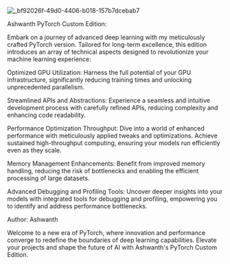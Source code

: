 ![_bf92026f-49d0-4406-b018-157b7dcebab7](https://github.com/Ashwanth-Circuit-surge/-PyTorch-Ashwanth-Edition/assets/157686695/00eb688f-2274-4357-822f-cb8f86d2694c)


Ashwanth PyTorch Custom Edition:

Embark on a journey of advanced deep learning with my meticulously crafted PyTorch version. Tailored for long-term excellence, this edition introduces an array of technical aspects designed to revolutionize your machine learning experience:

Optimized GPU Utilization: Harness the full potential of your GPU infrastructure, significantly reducing training times and unlocking unprecedented parallelism.

Streamlined APIs and Abstractions: Experience a seamless and intuitive development process with carefully refined APIs, reducing complexity and enhancing code readability.

Performance Optimization Throughput: Dive into a world of enhanced performance with meticulously applied tweaks and optimizations. Achieve sustained high-throughput computing, ensuring your models run efficiently even as they scale.

Memory Management Enhancements: Benefit from improved memory handling, reducing the risk of bottlenecks and enabling the efficient processing of large datasets.

Advanced Debugging and Profiling Tools: Uncover deeper insights into your models with integrated tools for debugging and profiling, empowering you to identify and address performance bottlenecks.

Author: Ashwanth

Welcome to a new era of PyTorch, where innovation and performance converge to redefine the boundaries of deep learning capabilities. Elevate your projects and shape the future of AI with Ashwanth's PyTorch Custom Edition.
